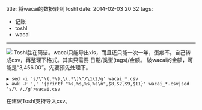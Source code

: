 title: 将wacai的数据转到Toshl
date: 2014-02-03 20:32
tags:
- 记账
- toshl
- wacai 
---
![](/img/toshl.jpg)
Toshl胜在简洁。wacai只能导出xls，而且还只能一次一年，蛋疼不。自己转成csv，再整理下格式。其实只需要 日期/类型(tags)/金额。
破wacai的金额，可能是“3,456.00”。先要预先处理下。
```
▶ sed -i 's/\"\(.*\),\(.*\)\"/\1\2/g' wacai_*.csv
▶ awk -F ',' '{printf "%s,%s,%s,%s\n",$8,$2,$9,$11}' wacai_*.csv|sed 's/\ /,/g'>wacai.csv
```
在建议Toshl支持导入csv。

